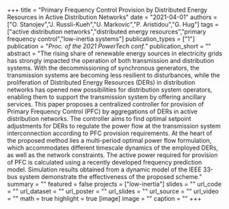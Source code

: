 +++
title = "Primary Frequency Control Provision by Distributed Energy Resources in Active Distribution Networks"
date = "2021-04-01"
authors = ["O. Stanojev","J. Russli-Kueh","U. Markovic","P. Aristidou","G. Hug"]
tags = ["active distribution networks","distributed energy resources","primary frequency control","low-inertia systems"]
publication_types = ["1"]
publication = "_Proc. of the 2021 PowerTech conf._"
publication_short = ""
abstract = "The rising share of renewable energy sources in electricity grids has strongly impacted the operation of both transmission and distribution systems. With the decommissioning of synchronous generators, the transmission systems are becoming less resilient to disturbances, while the proliferation of Distributed Energy Resources (DERs) in distribution networks has opened new possibilities for distribution system operators, enabling them to support the transmission system by offering ancillary services. This paper proposes a centralized controller for provision of Primary Frequency Control (PFC) by aggregations of DERs in active distribution networks. The controller aims to find optimal setpoint adjustments for DERs to regulate the power flow at the transmission system interconnection according to PFC provision requirements. At the heart of the proposed method lies a multi-period optimal power flow formulation, which accommodates different timescale dynamics of the employed DERs, as well as the network constraints. The active power required for provision of PFC is calculated using a recently developed frequency prediction model. Simulation results obtained from a dynamic model of the IEEE 33-bus system demonstrate the effectiveness of the proposed scheme."
summary = ""
featured = false
projects = ["low-inertia"]
slides = ""
url_code = ""
url_dataset = ""
url_poster = ""
url_slides = ""
url_source = ""
url_video = ""
math = true
highlight = true
[image]
image = ""
caption = ""
+++

